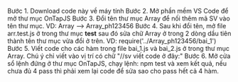 Bước 1. Download code này về máy tính
Bước 2. Mở phần mềm VS Code để mở thư mục OnTapJS
Bước 3. Đổi tên thư mục Array để nối thêm mã SV vào tên thư mục. VD:   Array  --> Array_ph123456 
Bước 4. Sau khi đổi tên, mở file arr.test.js ở trong thư mục __test__  sau đó sửa chữ Array ở trong 2 dòng dầu tiên thành tên thư mục vừa đổi ở trên. VD: require('../Array_ph123456/bai_1')
Bước 5. Viết code cho các hàm trong file bai_1.js và bai_2.js ở trong thư mục Array. Chú ý chỉ viết vào vị trí có chữ "//sv viết code ở đây:"
Bước 6. Mở cửa sổ lệnh đứng ở thư mục OnTapJS, chạy lệnh:  npm test và xem kết quả, nếu chưa đủ 4 pass thì phải xem lại code để sửa sao cho pass hết cả 4 hàm.
